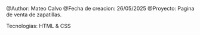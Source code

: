 @Author: Mateo Calvo
@Fecha  de creacion: 26/05/2025
@Proyecto: Pagina de venta de zapatillas.


Tecnologias: HTML & CSS